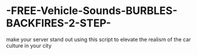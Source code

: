 # -FREE-Vehicle-Sounds-BURBLES-BACKFIRES-2-STEP-
make your server stand out using this script to elevate the realism of the car culture in your city
